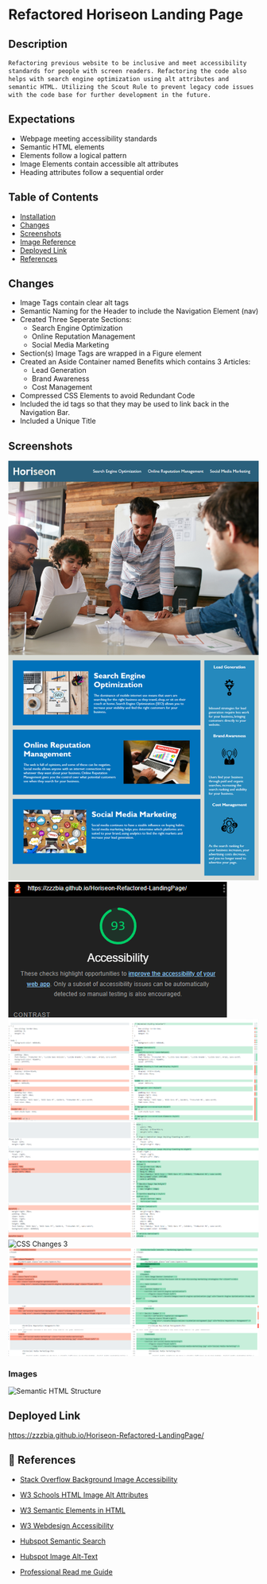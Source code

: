 # Refactored Horiseon Landing Page

## Description 
    Refactoring previous website to be inclusive and meet accessibility standards for people with screen readers. Refactoring the code also helps with search engine optimization using alt attributes and semantic HTML. Utilizing the Scout Rule to prevent legacy code issues with the code base for further development in the future. 
    
## Expectations

- Webpage meeting accessibility standards
- Semantic HTML elements
- Elements follow a logical pattern 
- Image Elements contain accessible alt attributes
- Heading attributes follow a sequential order

## Table of Contents
- [Installation](#installation)
- [Changes](#changes)
- [Screenshots](#screenshots)
- [Image Reference](#images)
- [Deployed Link](#Deployed-Link)
- [References](#Refererences)

## Changes 
- Image Tags contain clear alt tags 
- Semantic Naming for the Header to include the Navigation Element (nav)
- Created Three Seperate Sections: 
    - Search Engine Optimization
    - Online Reputation Management
    - Social Media Marketing
- Section(s) Image Tags are wrapped in a Figure element
- Created an Aside Container named Benefits which contains 3 Articles:
    - Lead Generation
    - Brand Awareness
    - Cost Management
- Compressed CSS Elements to avoid Redundant Code
- Included the id tags so that they may be used to link back in the Navigation Bar. 
- Included a Unique Title 

## Screenshots
![Example](https://github.com/zzzbia/Horiseon-Refactored-LandingPage/blob/main/assets/readme/Example.png?raw=true)
![Accessibility Report](https://github.com/zzzbia/Horiseon-Refactored-LandingPage/blob/main/assets/readme/accessibilityreport.png?raw=true)
![CSS Changes 1](https://github.com/zzzbia/Horiseon-Refactored-LandingPage/blob/main/assets/readme/csschanges1.png?raw=true)
![CSS Changes 2](https://github.com/zzzbia/Horiseon-Refactored-LandingPage/blob/main/assets/readme/csschanges2.png?raw=true)
![CSS Changes 3](https://github.com/zzzbia/Horiseon-Refactored-LandingPage/blob/main/assets/csschanges3.png?raw=true)
![Title Nav Changes](https://github.com/zzzbia/Horiseon-Refactored-LandingPage/blob/main/assets/readme/titlenavchange.png?raw=true)
![HTML Changes](https://github.com/zzzbia/Horiseon-Refactored-LandingPage/blob/main/assets/readme/2ndchangehtml.png?raw=true)
![HTML Changes 2](https://github.com/zzzbia/Horiseon-Refactored-LandingPage/blob/main/assets/readme/3rdChanges.png?raw=true)
![HTML Changes 3](https://github.com/zzzbia/Horiseon-Refactored-LandingPage/blob/main/assets/readme/4thChanges.png?raw=true)



### Images
![Semantic HTML Structure](https://www.w3schools.com/html/img_sem_elements.gif)

## Deployed Link
  https://zzzbia.github.io/Horiseon-Refactored-LandingPage/

## 📝 References 
- [Stack Overflow Background Image Accessibility](https://stackoverflow.com/questions/41942992/how-to-make-background-image-accessible)

- [W3 Schools HTML Image Alt Attributes](https://www.w3schools.com/tags/att_img_alt.asp)

- [W3 Semantic Elements in HTML](https://www.w3schools.com/html/html5_semantic_elements.asp)

- [W3 Webdesign Accessibility](https://www.w3.org/standards/webdesign/accessibility)

- [Hubspot Semantic Search](https://blog.hubspot.com/marketing/semantic-search)

- [Hubspot Image Alt-Text](https://blog.hubspot.com/marketing/image-alt-text)

- [Professional Read me Guide](https://coding-boot-camp.github.io/full-stack/github/professional-readme-guide)

